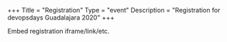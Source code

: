 +++
Title = "Registration"
Type = "event"
Description = "Registration for devopsdays Guadalajara 2020"
+++

<div style="width:100%; text-align:left;">

Embed registration iframe/link/etc.
</div></div>
</div>
